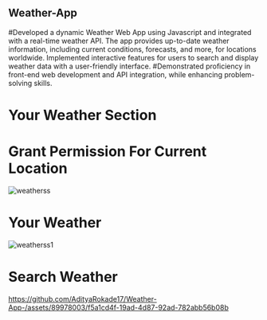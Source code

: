 ## Weather-App
#Developed a dynamic Weather Web App using Javascript and integrated with a real-time weather API. The app provides up-to-date weather information, including current conditions, forecasts, and more, for locations worldwide. Implemented interactive features for users to search and display weather data with a user-friendly interface. 
#Demonstrated proficiency in front-end web development and API integration, while enhancing problem-solving skills.

# Your Weather Section
# Grant Permission For Current Location
![weatherss](https://github.com/AdityaRokade17/Weather-App-/assets/89978003/e7e31c3f-5654-49cb-82c6-acc55d24367a)

# Your Weather
![weatherss1](https://github.com/AdityaRokade17/Weather-App-/assets/89978003/d4e60b99-f3b9-443a-bf39-782642d00f7b)

# Search Weather


https://github.com/AdityaRokade17/Weather-App-/assets/89978003/f5a1cd4f-19ad-4d87-92ad-782abb56b08b



